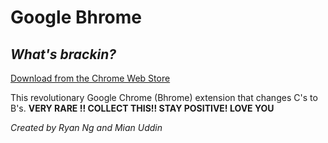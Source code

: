 # Google Bhrome
## *What's brackin?*

[Download from the Chrome Web Store](https://chrome.google.com/webstore/detail/google-bhrome/iidlkjffpbipkadnomlephonjdmejphj?utm_source=plus)

This revolutionary Google Chrome (Bhrome) extension that changes C's to B's. **VERY RARE !! COLLECT THIS!! STAY POSITIVE! LOVE YOU**

*Created by Ryan Ng and Mian Uddin*
